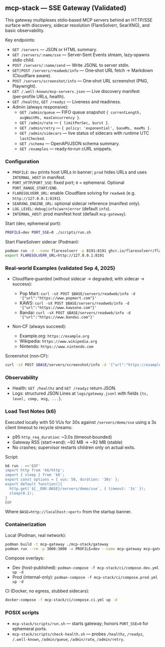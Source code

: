 ## mcp-stack — SSE Gateway (Validated)

This gateway multiplexes stdio‑based MCP servers behind an HTTP/SSE surface with discovery, sidecar resolution (FlareSolverr, SearXNG), and basic observability.

Key endpoints:
- `GET /servers` — JSON or HTML summary.
- `GET /servers/:name/sse` — Server‑Sent Events stream, lazy‑spawns stdio child.
- `POST /servers/:name/send` — Write JSONL to server stdin.
- `GET|POST /servers/readweb/info` — One‑shot URL fetch → Markdown (Cloudflare aware).
- `POST /servers/screenshot/info` — One‑shot URL screenshot (PNG, Playwright).
- `GET /.well-known/mcp-servers.json` — Live discovery manifest (per‑profile URLs, health).
- `GET /healthz`, `GET /readyz` — Liveness and readiness.
 - Admin (always responsive):
   - `GET /admin/queue` — FIFO queue snapshot `{ currentLength, avgWaitMs, maxConcurrency }`.
   - `GET /admin/rate` — `{ limitPerSec, burst }`.
   - `GET /admin/retry` — `{ policy: 'exponential', baseMs, maxMs }`.
   - `GET /admin/sidecars` — live status of sidecars with runtime UTC `lastChecked`.
   - `GET /schema` — OpenAPI/JSON schema summary.
   - `GET /examples` — ready‑to‑run cURL snippets.

### Configuration
- `PROFILE`: `dev` prints host URLs in banner; `prod` hides URLs and uses `INTERNAL_HOST` in manifest.
- `PORT_HTTP`/`PORT_SSE`: fixed port; `0` = ephemeral. Optional `PORT_RANGE_START/END`.
- `FLARESOLVERR_URL`: enable Cloudflare solving for `readweb` (e.g. `http://127.0.0.1:8191`).
- `SEARXNG_ENGINE_URL`: optional sidecar reference (manifest only).
- `LOG_LEVEL`: `debug|info|warn|error` (default `info`).
- `INTERNAL_HOST`: prod manifest host (default `mcp-gateway`).

Start (dev, ephemeral port):
```bash
PROFILE=dev PORT_SSE=0 ./scripts/run.sh
```

Start FlareSolverr sidecar (Podman):
```bash
podman run -d --name flaresolverr -p 8191:8191 ghcr.io/flaresolverr/flaresolverr:latest
export FLARESOLVERR_URL=http://127.0.0.1:8191
```

### Real‑world Examples (validated Sep 4, 2025)

- Cloudflare‑guarded (without sidecar → degraded; with sidecar → success):
  - Pop Mart: `curl -sX POST $BASE/servers/readweb/info -d '{"url":"https://www.popmart.com"}'`
  - KAWS: `curl -sX POST $BASE/servers/readweb/info -d '{"url":"https://www.kawsone.com"}'`
  - Bandai: `curl -sX POST $BASE/servers/readweb/info -d '{"url":"https://www.bandai.com"}'`

- Non‑CF (always succeed):
  - Example.org: `https://example.org`
  - Wikipedia: `https://www.wikipedia.org`
  - Nintendo: `https://www.nintendo.com`

Screenshot (non‑CF):
```bash
curl -sX POST $BASE/servers/screenshot/info -d '{"url":"https://example.org"}' | jq -r '.base64' | base64 -d > shot.png
```

### Observability
- Health: `GET /healthz` and `GET /readyz` return JSON.
- Logs: structured JSON Lines at `logs/gateway.jsonl` with fields `{ts, level, comp, msg, ...}`.

### Load Test Notes (k6)

Executed locally with 50 VUs for 30s against `/servers/demo/sse` using a 3s client timeout to recycle streams:

- p95 `http_req_duration`: ~3.0s (timeout‑bounded)
- Gateway RSS (start→end): ~92 MB → ~92 MB (stable)
- No crashes; supervisor restarts children only on actual exits.

Script:
```bash
k6 run - <<'EOF'
import http from 'k6/http';
import { sleep } from 'k6';
export const options = { vus: 50, duration: '30s' };
export default function(){
  http.get(`${__ENV.BASE}/servers/demo/sse`, { timeout: '3s' });
  sleep(0.1);
}
EOF
```

Where `BASE=http://localhost:<port>` from the startup banner.

### Containerization

Local (Podman, real network):
```sh
podman build -t mcp-gateway ./mcp-stack/gateway
podman run --rm -p 3000:3000 -e PROFILE=dev --name mcp-gateway mcp-gateway
```

Compose overlays:
- Dev (host-published): `podman-compose -f mcp-stack/ci/compose.dev.yml up -d`
- Prod (internal-only): `podman-compose -f mcp-stack/ci/compose.prod.yml up -d`

CI (Docker, no egress, stubbed sidecars):
```sh
docker-compose -f mcp-stack/ci/compose.ci.yml up -d
```

### POSIX scripts

- `mcp-stack/scripts/run.sh` — starts gateway; honors `PORT_SSE=0` for ephemeral ports.
- `mcp-stack/scripts/check-health.sh` — probes `/healthz`, `/readyz`, `/.well-known`, `/admin/queue`, `/admin/rate`, `/admin/retry`.
